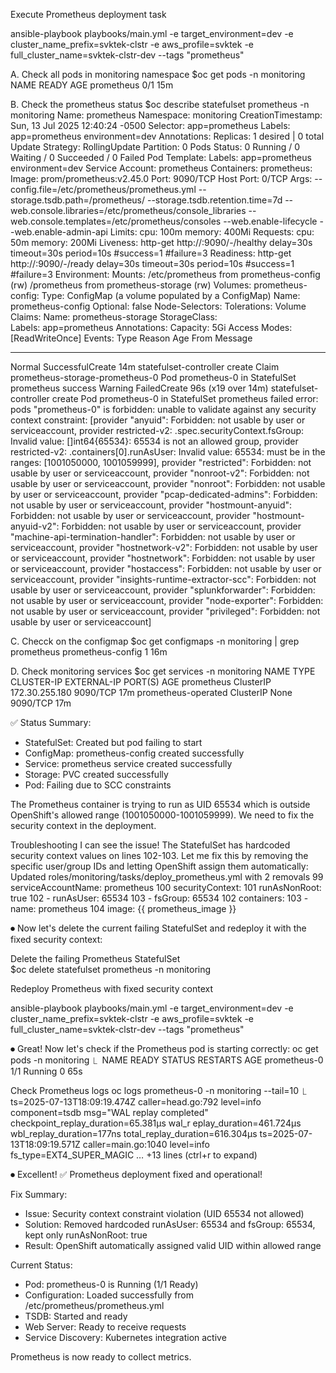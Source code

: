    Execute Prometheus deployment task

   ansible-playbook playbooks/main.yml -e target_environment=dev -e cluster_name_prefix=svktek-clstr -e aws_profile=svktek -e full_cluster_name=svktek-clstr-dev --tags "prometheus" 


A. Check all pods in monitoring namespace
   $oc get pods -n monitoring
NAME         READY   AGE
prometheus   0/1     15m

B. Check the prometheus status 
   $oc describe statefulset prometheus -n monitoring
Name:               prometheus
Namespace:          monitoring
CreationTimestamp:  Sun, 13 Jul 2025 12:40:24 -0500
Selector:           app=prometheus
Labels:             app=prometheus
                    environment=dev
Annotations:        <none>
Replicas:           1 desired | 0 total
Update Strategy:    RollingUpdate
  Partition:        0
Pods Status:        0 Running / 0 Waiting / 0 Succeeded / 0 Failed
Pod Template:
  Labels:           app=prometheus
                    environment=dev
  Service Account:  prometheus
  Containers:
   prometheus:
    Image:      prom/prometheus:v2.45.0
    Port:       9090/TCP
    Host Port:  0/TCP
    Args:
      --config.file=/etc/prometheus/prometheus.yml
      --storage.tsdb.path=/prometheus/
      --storage.tsdb.retention.time=7d
      --web.console.libraries=/etc/prometheus/console_libraries
      --web.console.templates=/etc/prometheus/consoles
      --web.enable-lifecycle
      --web.enable-admin-api
    Limits:
      cpu:     100m
      memory:  400Mi
    Requests:
      cpu:        50m
      memory:     200Mi
    Liveness:     http-get http://:9090/-/healthy delay=30s timeout=30s period=10s #success=1 #failure=3
    Readiness:    http-get http://:9090/-/ready delay=30s timeout=30s period=10s #success=1 #failure=3
    Environment:  <none>
    Mounts:
      /etc/prometheus from prometheus-config (rw)
      /prometheus from prometheus-storage (rw)
  Volumes:
   prometheus-config:
    Type:          ConfigMap (a volume populated by a ConfigMap)
    Name:          prometheus-config
    Optional:      false
  Node-Selectors:  <none>
  Tolerations:     <none>
Volume Claims:
  Name:          prometheus-storage
  StorageClass:  
  Labels:        app=prometheus
  Annotations:   <none>
  Capacity:      5Gi
  Access Modes:  [ReadWriteOnce]
Events:
  Type     Reason            Age                 From                    Message
  ----     ------            ----                ----                    -------
  Normal   SuccessfulCreate  14m                 statefulset-controller  create Claim prometheus-storage-prometheus-0 Pod prometheus-0 in StatefulSet prometheus success
  Warning  FailedCreate      96s (x19 over 14m)  statefulset-controller  create Pod prometheus-0 in StatefulSet prometheus failed error: pods "prometheus-0" is forbidden: unable to validate against any security context constraint: [provider "anyuid": Forbidden: not usable by user or serviceaccount, provider restricted-v2: .spec.securityContext.fsGroup: Invalid value: []int64{65534}: 65534 is not an allowed group, provider restricted-v2: .containers[0].runAsUser: Invalid value: 65534: must be in the ranges: [1001050000, 1001059999], provider "restricted": Forbidden: not usable by user or serviceaccount, provider "nonroot-v2": Forbidden: not usable by user or serviceaccount, provider "nonroot": Forbidden: not usable by user or serviceaccount, provider "pcap-dedicated-admins": Forbidden: not usable by user or serviceaccount, provider "hostmount-anyuid": Forbidden: not usable by user or serviceaccount, provider "hostmount-anyuid-v2": Forbidden: not usable by user or serviceaccount, provider "machine-api-termination-handler": Forbidden: not usable by user or serviceaccount, provider "hostnetwork-v2": Forbidden: not usable by user or serviceaccount, provider "hostnetwork": Forbidden: not usable by user or serviceaccount, provider "hostaccess": Forbidden: not usable by user or serviceaccount, provider "insights-runtime-extractor-scc": Forbidden: not usable by user or serviceaccount, provider "splunkforwarder": Forbidden: not usable by user or serviceaccount, provider "node-exporter": Forbidden: not usable by user or serviceaccount, provider "privileged": Forbidden: not usable by user or serviceaccount]

C. Checck on the configmap
   $oc get configmaps -n monitoring | grep prometheus
prometheus-config          1      16m

D. Check monitoring services
   $oc get services -n monitoring
NAME                  TYPE        CLUSTER-IP       EXTERNAL-IP   PORT(S)    AGE
prometheus            ClusterIP   172.30.255.180   <none>        9090/TCP   17m
prometheus-operated   ClusterIP   None             <none>        9090/TCP   17m

 ✅ Status Summary:
  - StatefulSet: Created but pod failing to start
  - ConfigMap: prometheus-config created successfully
  - Service: prometheus service created successfully
  - Storage: PVC created successfully
  - Pod: Failing due to SCC constraints

  The Prometheus container is trying to run as UID 65534 which is outside OpenShift's allowed range (1001050000-1001059999). We need to fix the
  security context in the deployment.


Troubleshooting 
I can see the issue! The StatefulSet has hardcoded security context values on lines 102-103. Let me fix this by removing the specific user/group IDs and letting OpenShift assign them automatically:
Updated roles/monitoring/tasks/deploy_prometheus.yml with 2 removals
        99              serviceAccountName: prometheus
       100              securityContext:
       101                runAsNonRoot: true
       102 -              runAsUser: 65534
       103 -              fsGroup: 65534
       102              containers:
       103              - name: prometheus
       104                image: {{ prometheus_image }}

⏺ Now let's delete the current failing StatefulSet and redeploy it with the fixed security context:


Delete the failing Prometheus StatefulSet   
    $oc delete statefulset prometheus -n monitoring

Redeploy Prometheus with fixed security context

   ansible-playbook playbooks/main.yml -e target_environment=dev -e cluster_name_prefix=svktek-clstr -e aws_profile=svktek -e full_cluster_name=svktek-clstr-dev --tags "prometheus"  
    

⏺ Great! Now let's check if the Prometheus pod is starting correctly:
  oc get pods -n monitoring
  ⎿  NAME           READY   STATUS    RESTARTS   AGE
     prometheus-0   1/1     Running   0          65s

Check Prometheus logs
  oc logs prometheus-0 -n monitoring --tail=10
  ⎿ ts=2025-07-13T18:09:19.474Z caller=head.go:792 level=info component=tsdb msg="WAL replay completed" checkpoint_replay_duration=65.381µs wal_r
    eplay_duration=461.724µs wbl_replay_duration=177ns total_replay_duration=616.304µs
    ts=2025-07-13T18:09:19.571Z caller=main.go:1040 level=info fs_type=EXT4_SUPER_MAGIC
    … +13 lines (ctrl+r to expand)


⏺ Excellent! ✅ Prometheus deployment fixed and operational!

  Fix Summary:
  - Issue: Security context constraint violation (UID 65534 not allowed)
  - Solution: Removed hardcoded runAsUser: 65534 and fsGroup: 65534, kept only runAsNonRoot: true
  - Result: OpenShift automatically assigned valid UID within allowed range

  Current Status:
  - Pod: prometheus-0 is Running (1/1 Ready)
  - Configuration: Loaded successfully from /etc/prometheus/prometheus.yml
  - TSDB: Started and ready
  - Web Server: Ready to receive requests
  - Service Discovery: Kubernetes integration active

  Prometheus is now ready to collect metrics.
